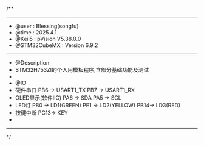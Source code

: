 /**
  ******************************************************************************
  * @user           : Blessing(songfu)
  * @time           : 2025.4.1
  * @Keil5          : pVision V5.38.0.0
  * @STM32CubeMX    : Version 6.9.2
  ******************************************************************************
  * @Description
  * STM32H753ZI的个人用模板程序,含部分基础功能及测试
  *
  * @IO
  * 硬件串口            PB6 -> USART1_TX  PB7 -> USART1_RX
  * OLED显示(软件IIC)   PA6 -> SDA        PA5 -> SCL
  * LED灯              PB0 -> LD1(GREEN) PE1 -> LD2(YELLOW) PB14-> LD3(RED)
  * 按键中断            PC13-> KEY
  *
  ******************************************************************************
  */
